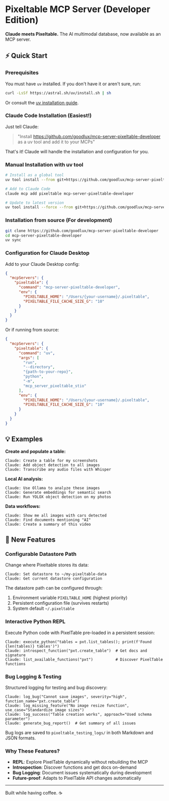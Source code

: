 # Pixeltable MCP Server (Developer Edition)

**Claude meets Pixeltable.** The AI multimodal database, now available as an MCP server.

## ⚡ Quick Start

### Prerequisites

You must have `uv` installed. If you don't have it or aren't sure, run:
```bash
curl -LsSf https://astral.sh/uv/install.sh | sh
```
Or consult the [uv installation guide](https://docs.astral.sh/uv/getting-started/installation/).

### Claude Code Installation (Easiest!)

Just tell Claude:
> "Install https://github.com/goodlux/mcp-server-pixeltable-developer as a uv tool and add it to your MCPs"

That's it! Claude will handle the installation and configuration for you.

### Manual Installation with uv tool

```bash
# Install as a global tool
uv tool install --from git+https://github.com/goodlux/mcp-server-pixeltable-developer.git mcp-server-pixeltable-developer

# Add to Claude Code
claude mcp add pixeltable mcp-server-pixeltable-developer

# Update to latest version
uv tool install --force --from git+https://github.com/goodlux/mcp-server-pixeltable-developer.git mcp-server-pixeltable-developer
```

### Installation from source (For development)

```bash
git clone https://github.com/goodlux/mcp-server-pixeltable-developer
cd mcp-server-pixeltable-developer
uv sync
```

### Configuration for Claude Desktop

Add to your Claude Desktop config:

```json
{
  "mcpServers": {
    "pixeltable": {
      "command": "mcp-server-pixeltable-developer",
      "env": {
        "PIXELTABLE_HOME": "/Users/{your-username}/.pixeltable",
        "PIXELTABLE_FILE_CACHE_SIZE_G": "10"
      }
    }
  }
}
```

Or if running from source:

```json
{
  "mcpServers": {
    "pixeltable": {
      "command": "uv",
      "args": [
        "run",
        "--directory",
        "{path-to-your-repo}",
        "python",
        "-m",
        "mcp_server_pixeltable_stio"
      ],
      "env": {
        "PIXELTABLE_HOME": "/Users/{your-username}/.pixeltable",
        "PIXELTABLE_FILE_CACHE_SIZE_G": "10"
      }
    }
  }
}
```

## 💡 Examples

**Create and populate a table:**
```
Claude: Create a table for my screenshots
Claude: Add object detection to all images
Claude: Transcribe any audio files with Whisper
```

**Local AI analysis:**
```
Claude: Use Ollama to analyze these images
Claude: Generate embeddings for semantic search
Claude: Run YOLOX object detection on my photos
```

**Data workflows:**
```
Claude: Show me all images with cars detected
Claude: Find documents mentioning "AI"
Claude: Create a summary of this video
```

## 🚀 New Features

### Configurable Datastore Path
Change where Pixeltable stores its data:
```
Claude: Set datastore to ~/my-pixeltable-data
Claude: Get current datastore configuration
```

The datastore path can be configured through:
1. Environment variable `PIXELTABLE_HOME` (highest priority)
2. Persistent configuration file (survives restarts)
3. System default `~/.pixeltable`

### Interactive Python REPL
Execute Python code with PixelTable pre-loaded in a persistent session:

```
Claude: execute_python("tables = pxt.list_tables(); print(f'Found {len(tables)} tables')")
Claude: introspect_function("pxt.create_table")  # Get docs and signature
Claude: list_available_functions("pxt")          # Discover PixelTable functions
```

### Bug Logging & Testing
Structured logging for testing and bug discovery:

```
Claude: log_bug("Cannot save images", severity="high", function_name="pxt.create_table")
Claude: log_missing_feature("No image resize function", use_case="Standardize image sizes")
Claude: log_success("Table creation works", approach="Used schema parameter")
Claude: generate_bug_report()  # Get summary of all issues
```

Bug logs are saved to `pixeltable_testing_logs/` in both Markdown and JSON formats.

### Why These Features?
- **REPL**: Explore PixelTable dynamically without rebuilding the MCP
- **Introspection**: Discover functions and get docs on-demand
- **Bug Logging**: Document issues systematically during development
- **Future-proof**: Adapts to PixelTable API changes automatically

---

Built while having coffee. ☕